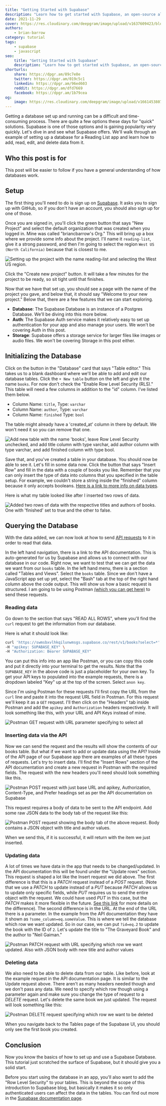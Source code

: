 ```yaml
---
title: "Getting Started with Supabase"
description: "Learn how to get started with Supabase, an open-source alternative to Firebase"
date: 2021-11-29
cover: https://res.cloudinary.com/deepgram/image/upload/v1637609423/blog/2021/11/getting-started-with-supabase/Getting-Started-with-supabase-blog%402x.jpg
authors:
    - brian-barrow
category: tutorial
tags:
    - supabase
    - javascript
seo:
    title: "Getting Started with Supabase"
    description: "Learn how to get started with Supabase, an open-source alternative to Firebase"
shorturls:
    share: https://dpgr.am/89c7e8e
    twitter: https://dpgr.am/019c5c1
    linkedin: https://dpgr.am/96ed603
    reddit: https://dpgr.am/dfd7669
    facebook: https://dpgr.am/1b79cea
og:
    image: https://res.cloudinary.com/deepgram/image/upload/v1661453807/blog/getting-started-with-supabase/ograph.png
---
```


Getting a database set up and running can be a difficult and time-consuming process. There are quite a few options these days for "quick" solutions. Supabase is one of those options and is gaining popularity very quickly. Let's dive in and see what Supabase offers. We'll walk through an example of setting up a database for a Reading List app and learn how to add, read, edit, and delete data from it.

## Who this post is for

This post will be easier to follow if you have a general understanding of how databases work.

## Setup

The first thing you'll need to do is sign up on [Supabase](https://app.supabase.io/api/login). It asks you to sign up with GitHub, so if you don't have an account, you should also sign up for one of those.

Once you are signed in, you'll click the green button that says "New Project" and select the default organization that was created when you logged in. Mine was called "briancbarrow's Org." This will bring up a box where we provide some info about the project. I'll name it `reading-list`, give it a strong password, and then I'm going to select the region `West US (North California)` because that is closest to me.

![Setting up the project with the name reading-list and selecting the West US region.](https://res.cloudinary.com/deepgram/image/upload/v1636151269/blog/2021/11/getting-started-with-supabase/new-project-modal.png)

Click the "Create new project" button. It will take a few minutes for the project to be ready, so sit tight until that finishes.

Now that we have that set up, you should see a page with the name of the project you gave, and below that, it should say "Welcome to your new project." Below that, there are a few features that we can start exploring.

*   **Database**: The Supabase Database is an instance of a Postgres Database. We'll be diving into this more below.
*   **Auth**: The Supabase Auth service makes it relatively easy to set up authentication for your app and also manage your users. We won't be covering Auth in this post.
*   **Storage**: Supabase offers a storage service for larger files like images or audio files. We won't be covering Storage in this post either.

## Initializing the Database

Click on the button in the "Database" card that says "Table editor." This takes us to a blank dashboard where we'll be able to add and edit our database tables. Click the `+ New table` button on the left and give it the name `books`. For now don't check the "Enable Row Level Security (RLS)." This table will need a few columns in addition to the "id" column. I've listed them below.

*   Column Name: `title`, Type: `varchar`
*   Column Name: `author`, Type: `varchar`
*   Column Name: `finished` Type: `bool`

The table might already have a 'created\_at' column in there by default. We won't need it so you can remove that one.

![Add new table with the name 'books', leave Row Level Security unchecked, and add title column with type varchar, add author column with type varchar, and add finished column with type bool.](https://res.cloudinary.com/deepgram/image/upload/v1637189398/blog/2021/11/getting-started-with-supabase/books-table-setup-2.png)

Save that, and you've created a table in your database. You should now be able to see it. Let's fill in some data now. Click the button that says "Insert Row" and fill in the data with a couple of books you like. Remember that you can only insert the type of data into columns that you specified in the table setup. For example, we couldn't store a string inside the "finished" column because it only accepts booleans. [Here is a link to more info on data types](https://www.postgresqltutorial.com/postgresql-data-types/).

Here is what my table looked like after I inserted two rows of data.

![Added two rows of data with the respective titles and authors of books. One with 'finished' set to true and the other to false.](https://res.cloudinary.com/deepgram/image/upload/v1636396685/blog/2021/11/getting-started-with-supabase/books-table-filled.png)

## Querying the Database

With the data added, we can now look at how to send [API requests](https://blog.deepgram.com/getting-started-with-apis/) to it in order to read that data.

In the left hand navigation, there is a link to the API documentation. This is auto-generated for us by Supabase and allows us to connect with our database in our code. Right now, we want to test that we can get the data we want from our `books` table. In the left hand menu, there is a section called "Tables and Views". Select the `books` table. Since we don't have a JavaScript app set up yet, select the "Bash" tab at the top of the right hand column above the code output. This will show us how a basic request is structured. I am going to be using Postman [(which you can get here)](https://www.postman.com/downloads/) to send these requests.

### Reading data

Go down to the section that says "READ ALL ROWS", where you'll find the `curl` request to get the information from our database.

Here is what it should look like:

```bash
curl 'https://swmsbxvlhkqilunwmsgs.supabase.co/rest/v1/books?select=*' \
-H "apikey: SUPABASE_KEY" \
-H "Authorization: Bearer SUPABASE_KEY"
```

You can put this info into an app like Postman, or you can copy this code and put it directly into your terminal to get the results. Note that the `SUPABASE_KEY` in the above code is just a placeholder for your own key. To get your API keys to populated into the example requests, there is a dropdown labeled "Key" up at the top of the screen. Select `anon key`.

Since I'm using Postman for these requests I'll first copy the URL from the `curl` line and paste it into the request URL field in Postman. For this request we'll keep it as a `GET` request. I'll then click on the "Headers" tab inside Postman and add the `apikey` and `Authorization` headers respectively. It will look something like this, with your URL and API Keys instead of mine.

![Postman GET request with URL parameter specifying to select all](https://res.cloudinary.com/deepgram/image/upload/v1637015560/blog/2021/11/getting-started-with-supabase/postman-read-request.png)

### Inserting data via the API

Now we can send the request and the results will show the contents of our books table. But what if we want to add or update data using the API? Inside of the API page of our Supabase app there are examples of all these types of requests. Let's try to insert data. I'll find the "Insert Rows" section of the API documentation and create a new request in Postman with the required fields.
The request with the new headers you'll need should look something like this.

![Postman POST request with just base URL and apikey, Authorization, Content-Type, and Prefer headings set as per the API documentation on Supabase](https://res.cloudinary.com/deepgram/image/upload/v1637015570/blog/2021/11/getting-started-with-supabase/postman-insert-request.png)

This request requires a body of data to be sent to the API endpoint. Add some raw JSON data to the body tab of the request like this:

![Postman POST request showing the body tab of the above request. Body contains a JSON object with title and author values.](https://res.cloudinary.com/deepgram/image/upload/v1637015560/blog/2021/11/getting-started-with-supabase/insert-body-tab.png)

When we send this, if it is successful, it will return with the item we just inserted.

### Updating data

A lot of times we have data in the app that needs to be changed/updated. In the API documentation this will be found under the "Update rows" section. This request is shaped a lot like the Insert request we did above. The first difference is that this is a *PATCH* request instead of a *POST* request. (Note that we use a *PATCH* to update instead of a *PUT* because *PATCH* allows us to update only specific fields, while *PUT* requires us to send the entire object with the request. We could have used *PUT* in this case, but the *PATCH* makes it more flexible in the future. [See this link](https://stackoverflow.com/a/34400076) for more details on the difference). The second difference is in the URL. At the end of the URL there is a parameter. In the example from the API documentation they have it shown as `?some_column=eq.someValue`. This is where we tell the database which row we want updated. So in our case, we can put `?id=eq.2` to update the book with the ID of `2`. Let's update the title to "The Graveyard Book" and the author to "Neil Gaiman."

![Postman PATCH request with URL specifying which row we want updated. Also with JSON body with new title and author values](https://res.cloudinary.com/deepgram/image/upload/v1637107715/blog/2021/11/getting-started-with-supabase/update-rows-request.png)

### Deleting data

We also need to be able to delete data from our table. Like before, look at the example request in the API documentation page. It is similar to the Update request above. There aren't as many headers needed though and we don't pass any data. We need to specify which row though using a parameter again and make sure you change the type of request to a *DELETE* request. Let's delete the same book we just updated. The request will look something like this:

![Postman DELETE request specifying which row we want to be deleted](https://res.cloudinary.com/deepgram/image/upload/v1637107568/blog/2021/11/getting-started-with-supabase/delete-request.png)

When you navigate back to the Tables page of the Supabase UI, you should only see the first book you created.

## Conclusion

Now you know the basics of how to set up and use a Supabase Database. This tutorial just scratched the surface of Supabase, but it should give you a solid start.

Before you start using the database in an app, you'll also want to add the "Row Level Security" to your tables. This is beyond the scope of this introduction to Supabase blog, but basically it makes it so only authenticated users can affect the data in the tables. You can find out more in the [Supabase documentation page](https://supabase.io/docs/guides/auth/row-level-security).

        